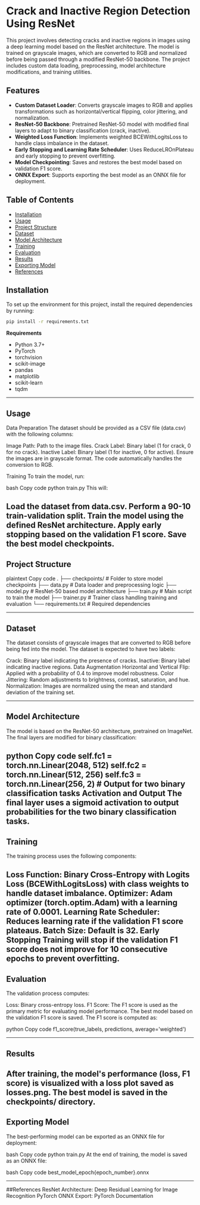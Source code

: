 # Crack and Inactive Region Detection Using ResNet

This project involves detecting cracks and inactive regions in images using a deep learning model based on the ResNet architecture. The model is trained on grayscale images, which are converted to RGB and normalized before being passed through a modified ResNet-50 backbone. The project includes custom data loading, preprocessing, model architecture modifications, and training utilities.

## Features

- **Custom Dataset Loader**: Converts grayscale images to RGB and applies transformations such as horizontal/vertical flipping, color jittering, and normalization.
- **ResNet-50 Backbone**: Pretrained ResNet-50 model with modified final layers to adapt to binary classification (crack, inactive).
- **Weighted Loss Function**: Implements weighted BCEWithLogitsLoss to handle class imbalance in the dataset.
- **Early Stopping and Learning Rate Scheduler**: Uses ReduceLROnPlateau and early stopping to prevent overfitting.
- **Model Checkpointing**: Saves and restores the best model based on validation F1 score.
- **ONNX Export**: Supports exporting the best model as an ONNX file for deployment.

## Table of Contents

- [Installation](#installation)
- [Usage](#usage)
- [Project Structure](#project-structure)
- [Dataset](#dataset)
- [Model Architecture](#model-architecture)
- [Training](#training)
- [Evaluation](#evaluation)
- [Results](#results)
- [Exporting Model](#exporting-model)
- [References](#references)

## Installation

To set up the environment for this project, install the required dependencies by running:

```bash
pip install -r requirements.txt
```

**Requirements**
- Python 3.7+
- PyTorch
- torchvision
- scikit-image
- pandas
- matplotlib
- scikit-learn
- tqdm

---
## Usage
Data Preparation
The dataset should be provided as a CSV file (data.csv) with the following columns:

Image Path: Path to the image files.
Crack Label: Binary label (1 for crack, 0 for no crack).
Inactive Label: Binary label (1 for inactive, 0 for active).
Ensure the images are in grayscale format. The code automatically handles the conversion to RGB.


Training
To train the model, run:

bash
Copy code
python train.py
This will:

Load the dataset from data.csv.
Perform a 90-10 train-validation split.
Train the model using the defined ResNet architecture.
Apply early stopping based on the validation F1 score.
Save the best model checkpoints.
---
## Project Structure
plaintext
Copy code
.
├── checkpoints/      # Folder to store model checkpoints
├── data.py           # Data loader and preprocessing logic
├── model.py          # ResNet-50 based model architecture
├── train.py          # Main script to train the model
├── trainer.py        # Trainer class handling training and evaluation
└── requirements.txt  # Required dependencies

---
## Dataset
The dataset consists of grayscale images that are converted to RGB before being fed into the model. The dataset is expected to have two labels:

Crack: Binary label indicating the presence of cracks.
Inactive: Binary label indicating inactive regions.
Data Augmentation
Horizontal and Vertical Flip: Applied with a probability of 0.4 to improve model robustness.
Color Jittering: Random adjustments to brightness, contrast, saturation, and hue.
Normalization: Images are normalized using the mean and standard deviation of the training set.

---
## Model Architecture
The model is based on the ResNet-50 architecture, pretrained on ImageNet. The final layers are modified for binary classification:

python
Copy code
self.fc1 = torch.nn.Linear(2048, 512)
self.fc2 = torch.nn.Linear(512, 256)
self.fc3 = torch.nn.Linear(256, 2)  # Output for two binary classification tasks
Activation and Output
The final layer uses a sigmoid activation to output probabilities for the two binary classification tasks.
---
## Training
The training process uses the following components:

Loss Function: Binary Cross-Entropy with Logits Loss (BCEWithLogitsLoss) with class weights to handle dataset imbalance.
Optimizer: Adam optimizer (torch.optim.Adam) with a learning rate of 0.0001.
Learning Rate Scheduler: Reduces learning rate if the validation F1 score plateaus.
Batch Size: Default is 32.
Early Stopping
Training will stop if the validation F1 score does not improve for 10 consecutive epochs to prevent overfitting.
---
## Evaluation
The validation process computes:

Loss: Binary cross-entropy loss.
F1 Score: The F1 score is used as the primary metric for evaluating model performance.
The best model based on the validation F1 score is saved. The F1 score is computed as:

python
Copy code
f1_score(true_labels, predictions, average='weighted')

---
## Results
After training, the model's performance (loss, F1 score) is visualized with a loss plot saved as losses.png. The best model is saved in the checkpoints/ directory.
---
## Exporting Model
The best-performing model can be exported as an ONNX file for deployment:

bash
Copy code
python train.py
At the end of training, the model is saved as an ONNX file:

bash
Copy code
best_model_epoch{epoch_number}.onnx

---
##References
ResNet Architecture: Deep Residual Learning for Image Recognition
PyTorch ONNX Export: PyTorch Documentation
